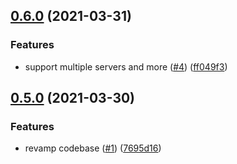 ## [0.6.0](https://github.com/felipecrs/vscode-gerrit/compare/v0.5.0...v0.6.0) (2021-03-31)


### Features

* support multiple servers and more ([#4](https://github.com/felipecrs/vscode-gerrit/issues/4)) ([ff049f3](https://github.com/felipecrs/vscode-gerrit/commit/ff049f38c494d502ce5ab1290bfb861bfe524d9e))

## [0.5.0](https://github.com/felipecrs/vscode-gerrit/compare/v0.4.1...v0.5.0) (2021-03-30)


### Features

* revamp codebase ([#1](https://github.com/felipecrs/vscode-gerrit/issues/1)) ([7695d16](https://github.com/felipecrs/vscode-gerrit/commit/7695d16d19b3acc9dec8d73b8d71da5f558af33c))
